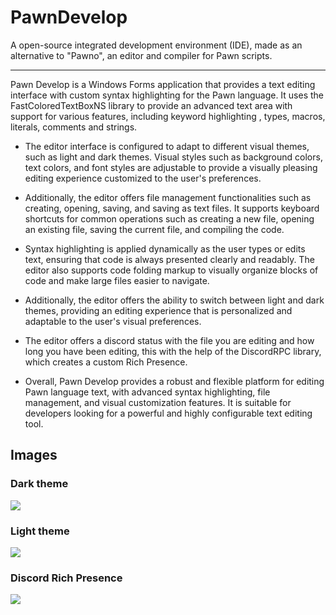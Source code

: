 # PawnDevelop
A open-source integrated development environment (IDE), made as an alternative to "Pawno", an editor and compiler for Pawn scripts.
<hr>
Pawn Develop is a Windows Forms application that provides a text editing interface with custom syntax highlighting for the Pawn language. It uses the FastColoredTextBoxNS library to provide an advanced text area with support for various features, including keyword highlighting , types, macros, literals, comments and strings.

- The editor interface is configured to adapt to different visual themes, such as light and dark themes. Visual styles such as background colors, text colors, and font styles are adjustable to provide a visually pleasing editing experience customized to the user's preferences.

- Additionally, the editor offers file management functionalities such as creating, opening, saving, and saving as text files. It supports keyboard shortcuts for common operations such as creating a new file, opening an existing file, saving the current file, and compiling the code.

- Syntax highlighting is applied dynamically as the user types or edits text, ensuring that code is always presented clearly and readably. The editor also supports code folding markup to visually organize blocks of code and make large files easier to navigate.

- Additionally, the editor offers the ability to switch between light and dark themes, providing an editing experience that is personalized and adaptable to the user's visual preferences.

- The editor offers a discord status with the file you are editing and how long you have been editing, this with the help of the DiscordRPC library, which creates a custom Rich Presence.

- Overall, Pawn Develop provides a robust and flexible platform for editing Pawn language text, with advanced syntax highlighting, file management, and visual customization features. It is suitable for developers looking for a powerful and highly configurable text editing tool.

## Images
<h3>Dark theme</h3>

![](https://imgur.com/u7aHvIA.png)
<h3>Light theme</h3>

![](https://imgur.com/cAtMWmw.png)
<h3>Discord Rich Presence</h3>

![](https://imgur.com/6CicIAj.png)
